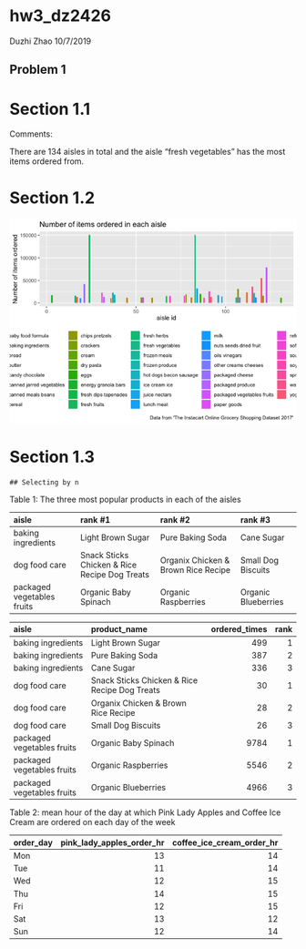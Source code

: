hw3\_dz2426
================
Duzhi Zhao
10/7/2019

## Problem 1

# Section 1.1

Comments:

There are 134 aisles in total and the aisle “fresh vegetables” has the
most items ordered from.

# Section 1.2

![](hw3_dz2426_files/figure-gfm/unnamed-chunk-2-1.png)<!-- -->

# Section 1.3

    ## Selecting by n

Table 1: The three most popular products in each of the
aisles

| aisle                      | rank \#1                                      | rank \#2                            | rank \#3            |
| :------------------------- | :-------------------------------------------- | :---------------------------------- | :------------------ |
| baking ingredients         | Light Brown Sugar                             | Pure Baking Soda                    | Cane Sugar          |
| dog food care              | Snack Sticks Chicken & Rice Recipe Dog Treats | Organix Chicken & Brown Rice Recipe | Small Dog Biscuits  |
| packaged vegetables fruits | Organic Baby Spinach                          | Organic Raspberries                 | Organic Blueberries |

| aisle                      | product\_name                                 | ordered\_times | rank |
| :------------------------- | :-------------------------------------------- | -------------: | ---: |
| baking ingredients         | Light Brown Sugar                             |            499 |    1 |
| baking ingredients         | Pure Baking Soda                              |            387 |    2 |
| baking ingredients         | Cane Sugar                                    |            336 |    3 |
| dog food care              | Snack Sticks Chicken & Rice Recipe Dog Treats |             30 |    1 |
| dog food care              | Organix Chicken & Brown Rice Recipe           |             28 |    2 |
| dog food care              | Small Dog Biscuits                            |             26 |    3 |
| packaged vegetables fruits | Organic Baby Spinach                          |           9784 |    1 |
| packaged vegetables fruits | Organic Raspberries                           |           5546 |    2 |
| packaged vegetables fruits | Organic Blueberries                           |           4966 |    3 |

Table 2: mean hour of the day at which Pink Lady Apples and Coffee Ice
Cream are ordered on each day of the
week

| order\_day | pink\_lady\_apples\_order\_hr | coffee\_ice\_cream\_order\_hr |
| :--------- | ----------------------------: | ----------------------------: |
| Mon        |                            13 |                            14 |
| Tue        |                            11 |                            14 |
| Wed        |                            12 |                            15 |
| Thu        |                            14 |                            15 |
| Fri        |                            12 |                            15 |
| Sat        |                            13 |                            12 |
| Sun        |                            12 |                            14 |
